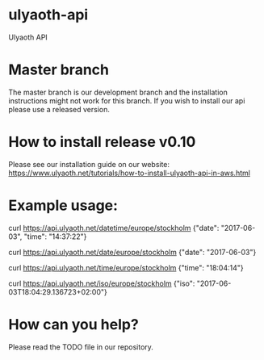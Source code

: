 # ulyaoth-api
Ulyaoth API

# Master branch
The master branch is our development branch and the installation instructions might not work for this branch.
If you wish to install our api please use a released version.

# How to install release v0.10
Please see our installation guide on our website: https://www.ulyaoth.net/tutorials/how-to-install-ulyaoth-api-in-aws.html

# Example usage:
curl https://api.ulyaoth.net/datetime/europe/stockholm
{"date": "2017-06-03", "time": "14:37:22"}

curl https://api.ulyaoth.net/date/europe/stockholm
{"date": "2017-06-03"}

curl https://api.ulyaoth.net/time/europe/stockholm
{"time": "18:04:14"}

curl https://api.ulyaoth.net/iso/europe/stockholm
{"iso": "2017-06-03T18:04:29.136723+02:00"}

# How can you help?
Please read the TODO file in our repository.